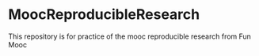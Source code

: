 # MoocReproducibleResearch
This repository is for practice of the mooc reproducible research from Fun Mooc
